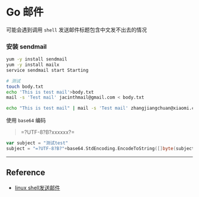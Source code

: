 # Go 邮件

可能会遇到调用 `shell` 发送邮件标题包含中文发不出去的情况  


### 安装 sendmail  

``` bash
yum -y install sendmail
yum -y install mailx
service sendmail start Starting

# 测试
touch body.txt
echo 'This is test mail'>body.txt
mail -s 'Test mail' jacinthmail@gmail.com < body.txt

echo "This is test mail" | mail -s 'Test mail' zhangjiangchuan@xiaomi.com
```



使用 `base64` 编码  

> =?UTF-8?B?xxxxxx?=  

``` go
var subject = "测试test"
subject = "=?UTF-8?B?"+base64.StdEncoding.EncodeToString([]byte(subject))+"?="
```

___

## Reference 

* [linux shell发送邮件](http://littlewhite.us/archives/397)
